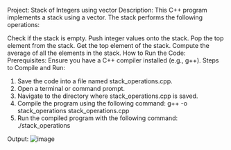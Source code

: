 Project: Stack of Integers using vector
Description:
This C++ program implements a stack using a vector. The stack performs the following operations:

Check if the stack is empty.
Push integer values onto the stack.
Pop the top element from the stack.
Get the top element of the stack.
Compute the average of all the elements in the stack.
How to Run the Code:
Prerequisites:
Ensure you have a C++ compiler installed (e.g., g++).
Steps to Compile and Run:
1) Save the code into a file named stack_operations.cpp.
2) Open a terminal or command prompt.
3) Navigate to the directory where stack_operations.cpp is saved.
4) Compile the program using the following command: g++ -o stack_operations stack_operations.cpp
5) Run the compiled program with the following command: ./stack_operations

Output:
  ![image](https://github.com/user-attachments/assets/ac7cc370-4feb-42a5-80d0-fcc15f91a061)
